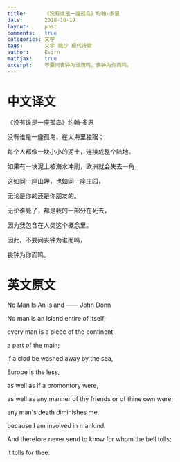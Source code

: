 ```yaml
---
title:		《没有谁是一座孤岛》约翰·多恩
date:		2018-10-19
layout:		post
comments:	true
categories: 文学
tags:		文学 摘抄 现代诗歌
author:		Esirn
mathjax:	true
excerpt: 	不要问丧钟为谁而鸣，丧钟为你而鸣。
---
```


# 中文译文
《没有谁是一座孤岛》约翰·多恩

没有谁是一座孤岛，在大海里独踞；

每个人都像一块小小的泥土，连接成整个陆地。

如果有一块泥土被海水冲刷，欧洲就会失去一角，

这如同一座山岬，也如同一座庄园，

无论是你的还是你朋友的。

无论谁死了，都是我的一部分在死去，

因为我包含在人类这个概念里。

因此，不要问丧钟为谁而鸣，

丧钟为你而鸣。

# 英文原文
No Man Is An Island —— John Donn

No man is an island entire of itself;

every man is a piece of the continent,

a part of the main;

if a clod be washed away by the sea,

Europe is the less,

as well as if a promontory were,

as well as any manner of thy friends or of thine own were;

any man's death diminishes me,

because I am involved in mankind.

And therefore never send to know for whom the bell tolls;

it tolls for thee.

